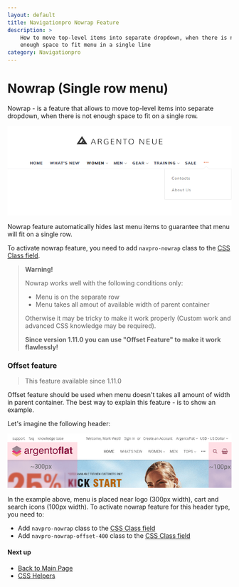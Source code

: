 ```yaml
---
layout: default
title: Navigationpro Nowrap Feature
description: >
    How to move top-level items into separate dropdown, when there is not
    enough space to fit menu in a single line
category: Navigationpro
---
```


# Nowrap (Single row menu)

Nowrap - is a feature that allows to move top-level items into separate dropdown,
when there is not enough space to fit on a single row.

![Nowrap](/images/m2/navigationpro/use-cases/nowrap.png)

Nowrap feature automatically hides last menu items to guarantee that menu will
fit on a single row.

To activate nowrap feature, you need to add `navpro-nowrap` class to the
[CSS Class field](/m2/extensions/navigationpro/backend/menu-settings/#general-settings).

> **Warning!**
>
> Nowrap works well with the following conditions only:
>  - Menu is on the separate row
>  - Menu takes all amout of available width of parent container
>
> Otherwise it may be tricky to
> make it work properly (Custom work and advanced CSS knowledge may be required).
>
> **Since version 1.11.0 you can use "Offset Feature" to make it work flawlessly!**

### Offset feature

> This feature available since 1.11.0

Offset feature should be used when menu doesn't takes all amount of width in
parent container. The best way to explain this feature - is to show an example.

Let's imagine the following header:

![Nowrap](/images/m2/navigationpro/use-cases/nowrap-offset.png)

In the example above, menu is placed near logo (300px width),
cart and search icons (100px width). To activate nowrap feature for this
header type, you need to:

 -  Add `navpro-nowrap` class to the
    [CSS Class field](/m2/extensions/navigationpro/backend/menu-settings/#general-settings)
 -  Add `navpro-nowrap-offset-400` class to the
    [CSS Class field](/m2/extensions/navigationpro/backend/menu-settings/#general-settings)

#### Next up

 -  [Back to Main Page](/m2/extensions/navigationpro/)
 -  [CSS Helpers][css-helpers]

[css-helpers]: /m2/extensions/navigationpro/customization/css-helpers/ "CSS Helpers"

